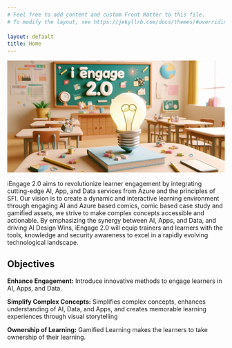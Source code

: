 ```yaml
---
# Feel free to add content and custom Front Matter to this file.
# To modify the layout, see https://jekyllrb.com/docs/themes/#overriding-theme-defaults

layout: default
title: Home
---
```


![img](./home.png)

iEngage 2.0 aims to revolutionize learner engagement by integrating cutting-edge AI, App, and Data services from Azure and the principles of SFI. Our vision is to create a dynamic and interactive learning environment through engaging AI and Azure based comics, comic based case study and gamified assets, we strive to make complex concepts accessible and actionable. By emphasizing the synergy between AI, Apps, and Data, and driving AI Design Wins, iEngage 2.0 will equip trainers and learners with the tools, knowledge and security awareness to excel in a rapidly evolving technological landscape.

## Objectives

**Enhance Engagement:** Introduce innovative methods to engage learners in AI, Apps, and Data.

**Simplify Complex Concepts:** Simplifies complex concepts, enhances understanding of AI, Data, and Apps, and creates memorable learning experiences through visual storytelling

**Ownership of Learning:** Gamified Learning makes the learners to take ownership of their learning. 
